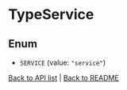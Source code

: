 # TypeService

## Enum


* `SERVICE` (value: `"service"`)


[Back to API list](../README.md#documentation-for-api-endpoints) | [Back to README](../README.md)


